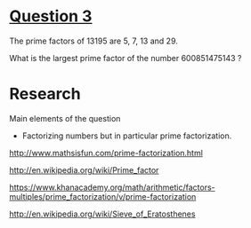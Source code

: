 # [Question 3](http://projecteuler.net/problem=3)

The prime factors of 13195 are 5, 7, 13 and 29.

What is the largest prime factor of the number 600851475143 ?

# Research

Main elements of the question

- Factorizing numbers but in particular prime factorization.

http://www.mathsisfun.com/prime-factorization.html

http://en.wikipedia.org/wiki/Prime_factor

https://www.khanacademy.org/math/arithmetic/factors-multiples/prime_factorization/v/prime-factorization

http://en.wikipedia.org/wiki/Sieve_of_Eratosthenes
